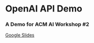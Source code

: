 # OpenAI API Demo
### A Demo for ACM AI Workshop #2


[Google Slides](https://docs.google.com/presentation/d/1q1tO7NVIOi2URbroy2WquY80kQIjBn3FGAYUorzbb_g/edit?usp=sharing)
